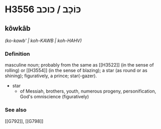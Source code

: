 # H3556 כּוֹכָב / כוכב

## kôwkâb

_(ko-kawb' | koh-KAWB | koh-HAHV)_

### Definition

masculine noun; probably from the same as [[H3522]] (in the sense of rolling) or [[H3554]] (in the sense of blazing); a star (as round or as shining); figuratively, a prince; star(-gazer).

- star
    - of Messiah, brothers, youth, numerous progeny, personification, God's omniscience (figuratively)
### See also

[[G792]], [[G798]]

